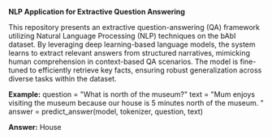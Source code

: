 **NLP Application for Extractive Question Answering**

This repository presents an extractive question-answering (QA) framework utilizing Natural Language Processing (NLP) techniques on the bAbI dataset. By leveraging deep learning-based language models, the system learns to extract relevant answers from structured narratives, mimicking human comprehension in context-based QA scenarios. The model is fine-tuned to efficiently retrieve key facts, ensuring robust generalization across diverse tasks within the dataset.

**Example:**
question = "What is north of the museum?"
text = "Mum enjoys visiting the museum because our house is 5 minutes north of the museum. "
answer = predict_answer(model, tokenizer, question, text)


**Answer:** House
